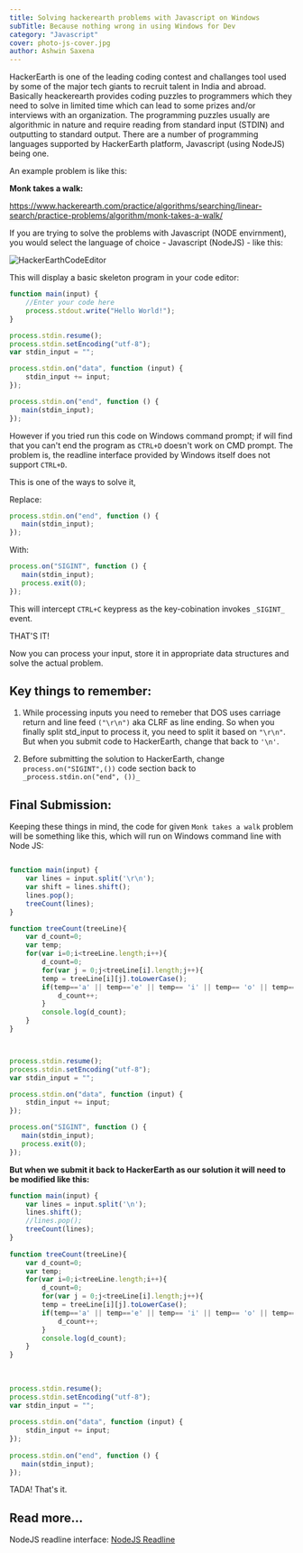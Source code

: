 ```yaml
---
title: Solving hackerearth problems with Javascript on Windows
subTitle: Because nothing wrong in using Windows for Dev
category: "Javascript"
cover: photo-js-cover.jpg
author: Ashwin Saxena
---
```



HackerEarth is one of the leading coding contest and challanges tool used by some of the major tech giants to recruit talent in India and abroad.
Basically heackerearth provides coding puzzles to programmers which they need to solve in limited time which can lead to some prizes and/or interviews with an organization.
The programming puzzles usually are algorithmic in nature and require reading from standard input (STDIN) and outputting to standard output.
There are a number of programming languages supported by HackerEarth platform, Javascript (using NodeJS) being one.

An example problem is like this:

**Monk takes a walk:**

https://www.hackerearth.com/practice/algorithms/searching/linear-search/practice-problems/algorithm/monk-takes-a-walk/


If you are trying to solve the problems with Javascript (NODE envirnment), you would select the language of choice - Javascript (NodeJS) - like this:

![HackerEarthCodeEditor](https://www.dropbox.com/s/3bv7wg8soke21h9/hacker-earth-code-editor.jpg?raw=1)

This will display a basic skeleton program in your code editor:
```javascript  
function main(input) {
    //Enter your code here
    process.stdout.write("Hello World!");
}

process.stdin.resume();
process.stdin.setEncoding("utf-8");
var stdin_input = "";

process.stdin.on("data", function (input) {
    stdin_input += input;
});

process.stdin.on("end", function () {
   main(stdin_input);
});
```

However if you tried run this code on Windows command prompt; if will find that you can't end the program as `CTRL+D` doesn't work on CMD prompt. The problem is, the readline interface provided by Windows itself does not support `CTRL+D`. 

This is one of the ways to solve it,

Replace:
```javascript
process.stdin.on("end", function () {
   main(stdin_input);
});
```
With:
```javascript
process.on("SIGINT", function () {
   main(stdin_input);
   process.exit(0);
});
```
This will intercept `CTRL+C` keypress as the key-cobination invokes `_SIGINT_` event.

THAT'S IT!

Now you can process your input, store it in appropriate data structures and solve the actual problem.

## Key things to remember:

1. While processing inputs you need to remeber that DOS uses carriage return and line feed `("\r\n")` aka CLRF as line ending. So when you finally split std_input to process it, you need to split it based on `"\r\n"`. But when you submit code to HackerEarth, change that back to `'\n'`.

2. Before submitting the solution to HackerEarth, change `process.on("SIGINT",())` code section back to `_process.stdin.on("end", ())_`

## Final Submission:

Keeping these things in mind, the code for given `Monk takes a walk` problem will be something like this, which will run on Windows command line with Node JS:
```javascript

function main(input) {
    var lines = input.split('\r\n');
    var shift = lines.shift();
    lines.pop();
    treeCount(lines);
}

function treeCount(treeLine){
    var d_count=0;
    var temp;
    for(var i=0;i<treeLine.length;i++){
        d_count=0;
        for(var j = 0;j<treeLine[i].length;j++){
        temp = treeLine[i][j].toLowerCase();
        if(temp=='a' || temp=='e' || temp== 'i' || temp== 'o' || temp== 'u')
            d_count++;
        }
        console.log(d_count);
    }
}



process.stdin.resume();
process.stdin.setEncoding("utf-8");
var stdin_input = "";

process.stdin.on("data", function (input) {
    stdin_input += input;
});

process.on("SIGINT", function () {
   main(stdin_input);
   process.exit(0);
});

```

**But when we submit it back to HackerEarth as our solution it will need to be modified like this:**
```javascript
function main(input) {
    var lines = input.split('\n');
    lines.shift();
    //lines.pop();
    treeCount(lines);
}
 
function treeCount(treeLine){
    var d_count=0;
    var temp;
    for(var i=0;i<treeLine.length;i++){
        d_count=0;
        for(var j = 0;j<treeLine[i].length;j++){
        temp = treeLine[i][j].toLowerCase();
        if(temp=='a' || temp=='e' || temp== 'i' || temp== 'o' || temp== 'u')
            d_count++;
        }
        console.log(d_count);
    }
}
 
 
 
process.stdin.resume();
process.stdin.setEncoding("utf-8");
var stdin_input = "";
 
process.stdin.on("data", function (input) {
    stdin_input += input;
});
 
process.stdin.on("end", function () {
   main(stdin_input);
});
```

TADA! That's it.


## Read more... 

NodeJS readline interface: [NodeJS Readline](https://nodejs.org/api/readline.html) 

